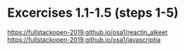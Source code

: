 # Excercises 1.1-1.5 (steps 1-5)
https://fullstackopen-2019.github.io/osa1/reactin_alkeet
https://fullstackopen-2019.github.io/osa1/javascriptia
